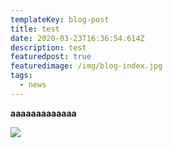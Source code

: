 ```yaml
---
templateKey: blog-post
title: test
date: 2020-03-23T16:36:54.614Z
description: test
featuredpost: true
featuredimage: /img/blog-index.jpg
tags:
  - news
---
```

**aaaaaaaaaaaaa**

![](/img/chemex.jpg)